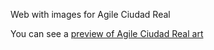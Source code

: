 Web with images for Agile Ciudad Real

You can see a <a href="http://agile-cr.github.io/media/">preview of Agile Ciudad Real art</a>

